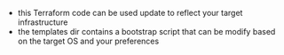 - this Terraform code can be used update to reflect your target infrastructure
- the templates dir contains a bootstrap script that can be modify based on the target OS and your preferences